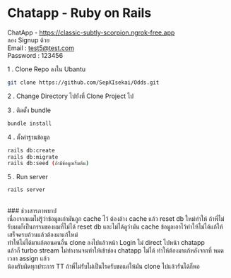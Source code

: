 # Chatapp - Ruby on Rails
ChatApp - https://classic-subtly-scorpion.ngrok-free.app
<br> ลอง Signup ด้วย <br>
Email : test5@test.com <br>
Password : 123456<br>

1 . Clone Repo ลงใน Ubantu<br>
```sh
git clone https://github.com/SepXIsekai/Odds.git
```
2 . Change Directory ไปยังที่ Clone Project ไป<br>

3 . ติดตั้ง bundle
```sh
bundle install
```
4 . ตั้งค่าฐานข้อมูล<br>
```sh
rails db:create
rails db:migrate
rails db:seed (ถ้ามีข้อมูลเริ่มต้น)
```
5 . Run server<br>
```sh
rails server
```
<br>
### ช่วงสารภาพบาป 
<br> เนื่องจากผมไม่รู้ว่าข้อมูลเก่ามันถูก cache ไว้ ต้องล้าง cache แล้ว reset db ใหม่ทำให้
ถ้าพี่ไม่รับผมก็เป็นกรรมของผมที่ไม่ได้ reset db และไม่ได้ดูว่ามัน cache ข้อมูลเอาไว้ทำให้ไม่ได้แก้ให้เสร็จครบถ้วนแล้วต้องมาแก้ใหม่<br>
ทำให้ไม่ได้มาแก้ตอนคนอื่น clone ลงไปแล้วหน้า Login ไม่ direct ไปหน้า chatapp<br>
แล้วก็ turbo stream ไม่ทำงานจนทำให้เข้าช่อง chatapp ไม่ได้ ทำให้ต้องมาแก้หลังจากที่ หมดเวลา assign แล้ว <br>
น้อมรับผิดทุกประการ TT ถ้าพี่ไม่รับไม่เป็นไรครับขอแค่ให้มัน clone ไปแล้วรันได้ก็พอ
